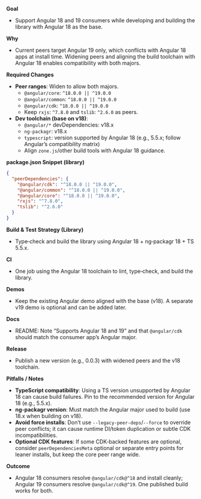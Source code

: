 **Goal**
- Support Angular 18 and 19 consumers while developing and building the library with Angular 18 as the base.

**Why**
- Current peers target Angular 19 only, which conflicts with Angular 18 apps at install time. Widening peers and aligning the build toolchain with Angular 18 enables compatibility with both majors.

**Required Changes**
- **Peer ranges**: Widen to allow both majors.
  - `@angular/core`: `^18.0.0 || ^19.0.0`
  - `@angular/common`: `^18.0.0 || ^19.0.0`
  - `@angular/cdk`: `^18.0.0 || ^19.0.0`
  - Keep `rxjs`: `^7.8.0` and `tslib`: `^2.6.0` as peers.
- **Dev toolchain (base on v18)**:
  - `@angular/*` devDependencies: v18.x
  - `ng-packagr`: v18.x
  - `typescript`: version supported by Angular 18 (e.g., 5.5.x; follow Angular’s compatibility matrix)
  - Align `zone.js`/other build tools with Angular 18 guidance.

**package.json Snippet (library)**
```json
{
  "peerDependencies": {
    "@angular/cdk": "^18.0.0 || ^19.0.0",
    "@angular/common": "^18.0.0 || ^19.0.0",
    "@angular/core": "^18.0.0 || ^19.0.0",
    "rxjs": "^7.8.0",
    "tslib": "^2.6.0"
  }
}
```

**Build & Test Strategy (Library)**
- Type‑check and build the library using Angular 18 + ng‑packagr 18 + TS 5.5.x.

**CI**
- One job using the Angular 18 toolchain to lint, type‑check, and build the library.

**Demos**
- Keep the existing Angular demo aligned with the base (v18). A separate v19 demo is optional and can be added later.

**Docs**
- README: Note “Supports Angular 18 and 19” and that `@angular/cdk` should match the consumer app’s Angular major.

**Release**
- Publish a new version (e.g., 0.0.3) with widened peers and the v18 toolchain.

**Pitfalls / Notes**
- **TypeScript compatibility**: Using a TS version unsupported by Angular 18 can cause build failures. Pin to the recommended version for Angular 18 (e.g., 5.5.x).
- **ng‑packagr version**: Must match the Angular major used to build (use 18.x when building on v18).
- **Avoid force installs**: Don’t use `--legacy-peer-deps`/`--force` to override peer conflicts; it can cause runtime DI/token duplication or subtle CDK incompatibilities.
- **Optional CDK features**: If some CDK‑backed features are optional, consider `peerDependenciesMeta` optional or separate entry points for leaner installs, but keep the core peer range wide.

**Outcome**
- Angular 18 consumers resolve `@angular/cdk@^18` and install cleanly; Angular 19 consumers resolve `@angular/cdk@^19`. One published build works for both.
